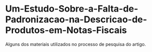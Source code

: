 # Um-Estudo-Sobre-a-Falta-de-Padronizacao-na-Descricao-de-Produtos-em-Notas-Fiscais

Alguns dos materiais utilizados no processo de pesquisa do artigo.
